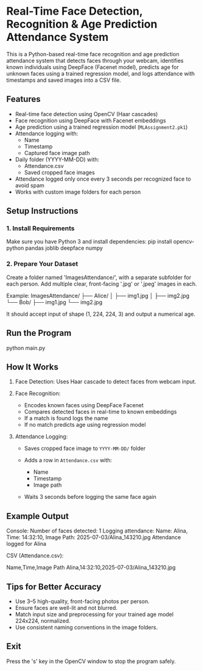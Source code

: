 # Real-Time Face Detection, Recognition & Age Prediction Attendance System

This is a Python-based real-time face recognition and age prediction attendance system that detects faces through your webcam, identifies known individuals using DeepFace (Facenet model), predicts age for unknown faces using a trained regression model, and logs attendance with timestamps and saved images into a CSV file.


## Features

- Real-time face detection using OpenCV (Haar cascades)
- Face recognition using DeepFace with Facenet embeddings
- Age prediction using a trained regression model (`MLAssignment2.pk1`)
- Attendance logging with:
  - Name
  - Timestamp
  - Captured face image path
- Daily folder (YYYY-MM-DD) with:
  - Attendance.csv
  - Saved cropped face images
-  Attendance logged only once every 3 seconds per recognized face to avoid spam
- Works with custom image folders for each person


## Setup Instructions

### 1. Install Requirements

Make sure you have Python 3 and install dependencies:
pip install opencv-python pandas joblib deepface numpy


### 2. Prepare Your Dataset

Create a folder named 'ImagesAttendance/', with a separate subfolder for each person. Add multiple clear, front-facing '.jpg' or '.jpeg' images in each.

Example:
ImagesAttendance/
├── Alice/
│   ├── img1.jpg
│   ├── img2.jpg
└── Bob/
    ├── img1.jpg
    └── img2.jpg


It should accept input of shape (1, 224, 224, 3) and output a numerical age.

## Run the Program
python main.py

## How It Works

1. Face Detection: Uses Haar cascade to detect faces from webcam input.
2. Face Recognition:
   - Encodes known faces using DeepFace Facenet
   - Compares detected faces in real-time to known embeddings
   - If a match is found logs the name
   - If no match predicts age using regression model
3. Attendance Logging:

   - Saves cropped face image to `YYYY-MM-DD/` folder
   - Adds a row in `Attendance.csv` with:

     - Name
     - Timestamp
     - Image path
   - Waits 3 seconds before logging the same face again

## Example Output

Console:
Number of faces detected: 1
Logging attendance: Name: Alina, Time: 14:32:10, Image Path: 2025-07-03/Alina_143210.jpg
Attendance logged for Alina

CSV (Attendance.csv):

Name,Time,Image Path
Alina,14:32:10,2025-07-03/Alina_143210.jpg

## Tips for Better Accuracy

- Use 3–5 high-quality, front-facing photos per person.
- Ensure faces are well-lit and not blurred.
- Match input size and preprocessing for your trained age model 224x224, normalized.
- Use consistent naming conventions in the image folders.



## Exit

Press the 's' key in the OpenCV window to stop the program safely.

